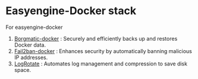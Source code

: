 # Easyengine-Docker stack
For easyengine-docker
1. [Borgmatic-docker](https://github.com/dinhngocdung/easyengine-docker-stack/tree/0df6f76807b7ff632db455addec220b0421c5191/borgmatic) : Securely and efficiently backs up and restores Docker data.
2. [Fail2ban-docker](https://github.com/dinhngocdung/easyengine-docker-stack/tree/0df6f76807b7ff632db455addec220b0421c5191/fail2ban) : Enhances security by automatically banning malicious IP addresses.
3. [LogRotate](https://github.com/dinhngocdung/easyengine-docker-stack/tree/0df6f76807b7ff632db455addec220b0421c5191/logrotate) : Automates log management and compression to save disk space.
